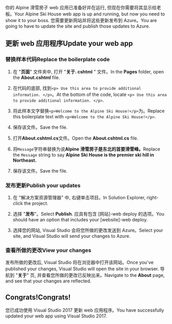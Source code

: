 <span data-ttu-id="06148-101">你的 Alpine 滑雪房子 web 应用已准备好并在运行, 但现在你需要将其显示给老板。</span><span class="sxs-lookup"><span data-stu-id="06148-101">Your Alpine Ski House web app is up and running, but now you need to show it to your boss.</span></span> <span data-ttu-id="06148-102">您需要更新网站并将这些更新发布到 Azure。</span><span class="sxs-lookup"><span data-stu-id="06148-102">You are going to have to update the site and publish those updates to Azure.</span></span>

## <a name="update-your-web-app"></a><span data-ttu-id="06148-103">更新 web 应用程序</span><span class="sxs-lookup"><span data-stu-id="06148-103">Update your web app</span></span>

### <a name="replace-the-boilerplate-code"></a><span data-ttu-id="06148-104">替换样本代码</span><span class="sxs-lookup"><span data-stu-id="06148-104">Replace the boilerplate code</span></span>

1. <span data-ttu-id="06148-105">在 "**页面**" 文件夹中, 打开 "**关于. cshtml** " 文件。</span><span class="sxs-lookup"><span data-stu-id="06148-105">In the **Pages** folder, open the **About.cshtml** file.</span></span>

1. <span data-ttu-id="06148-106">在代码的底部, 找到`<p> Use this area to provide additional information. </p>`。</span><span class="sxs-lookup"><span data-stu-id="06148-106">At the bottom of the code, locate  `<p> Use this area to provide additional information. </p>`.</span></span>

1. <span data-ttu-id="06148-107">将此样本文字替换`<p>Welcome to the Alpine Ski House!</p>`为。</span><span class="sxs-lookup"><span data-stu-id="06148-107">Replace this boilerplate text with  `<p>Welcome to the Alpine Ski House!</p>`.</span></span>

1. <span data-ttu-id="06148-108">保存该文件。</span><span class="sxs-lookup"><span data-stu-id="06148-108">Save the file.</span></span>

1. <span data-ttu-id="06148-109">打开**About.cshtml.cs**文件。</span><span class="sxs-lookup"><span data-stu-id="06148-109">Open the **About.cshtml.cs** file.</span></span>

1. <span data-ttu-id="06148-110">将`Message`字符串替换为说**Alpine 滑雪房子是东北的首要滑雪峰。**</span><span class="sxs-lookup"><span data-stu-id="06148-110">Replace the `Message` string to say  **Alpine Ski House is the premier ski hill in Northeast.**</span></span>

1. <span data-ttu-id="06148-111">保存该文件。</span><span class="sxs-lookup"><span data-stu-id="06148-111">Save the file.</span></span>

### <a name="publish-your-updates"></a><span data-ttu-id="06148-112">发布更新</span><span class="sxs-lookup"><span data-stu-id="06148-112">Publish your updates</span></span>

1. <span data-ttu-id="06148-113">在 "解决方案资源管理器" 中, 右键单击项目。</span><span class="sxs-lookup"><span data-stu-id="06148-113">In Solution Explorer, right-click the project.</span></span>

1. <span data-ttu-id="06148-114">选择 "**发布**"。</span><span class="sxs-lookup"><span data-stu-id="06148-114">Select **Publish**.</span></span> <span data-ttu-id="06148-115">应具有包含 [网站]-web deploy 的选项。</span><span class="sxs-lookup"><span data-stu-id="06148-115">You should have an option that includes your [website]-web deploy.</span></span>

1. <span data-ttu-id="06148-116">选择您的网站, Visual Studio 会将您所做的更改发送到 Azure。</span><span class="sxs-lookup"><span data-stu-id="06148-116">Select your site, and Visual Studio will send your changes to Azure.</span></span>

### <a name="view-your-changes"></a><span data-ttu-id="06148-117">查看所做的更改</span><span class="sxs-lookup"><span data-stu-id="06148-117">View your changes</span></span>

<span data-ttu-id="06148-118">发布所做的更改后, Visual Studio 将在浏览器中打开该网站。</span><span class="sxs-lookup"><span data-stu-id="06148-118">Once you've published your changes, Visual Studio will open the site in your browser.</span></span> <span data-ttu-id="06148-119">导航到 "**关于**" 页, 并查看您所做的更改已反映出来。</span><span class="sxs-lookup"><span data-stu-id="06148-119">Navigate to the **About** page, and see that your changes are reflected.</span></span>

## <a name="congrats"></a><span data-ttu-id="06148-120">Congrats!</span><span class="sxs-lookup"><span data-stu-id="06148-120">Congrats!</span></span>

<span data-ttu-id="06148-121">您已成功使用 Visual Studio 2017 更新 web 应用程序。</span><span class="sxs-lookup"><span data-stu-id="06148-121">You have successfully updated your web app using Visual Studio 2017.</span></span>
